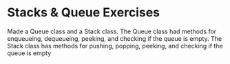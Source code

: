 # Stacks & Queue Exercises

Made a Queue class and a Stack class. The Queue class had methods for enqueueing, dequeueing, peeking, and checking if the queue is empty. The Stack class has methods for pushing, popping, peeking, and checking if the queue is empty